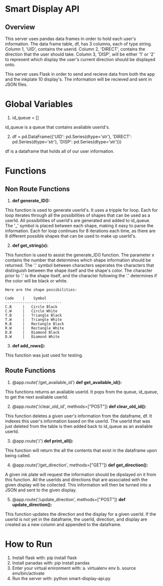 # Smart Display API 

## Overview

This server uses pandas data frames in order to hold each user's information. The data frame table, df, has 3 columns, each of type string. Column 1, 'UID', contains the userid. Column 2, 'DIRECT', contains the direction that the user should take. Column 3, 'DISP', will be either '1' or '2' to represent which display the user's current direction should be displayed onto.

This server uses Flask in order to send and recieve data from both the app and the inkplate 10 display's. The information will be recieved and sent in JSON files. 

# Global Variables

1. id_queue = []

id_queue is a queue that contains avaliable userId's.


2. df = pd.DataFrame({'UID':  pd.Series(dtype='str'),
                   'DIRECT': pd.Series(dtype='str'),
                   'DISP':  pd.Series(dtype='str')})

df is a dataframe that holds all of our user information.


# Functions

## Non Route Functions

1. **def generate_ID():**

This function is used to generate userId's. It uses a tripple for loop. Each for loop iterates through all the possibilities of shapes that can be used as a userId. All possibilities of userId's are generated and added to id_queue. The '_' symbol is placed between each shape, making it easy to parse the information. Each for loop continues for 8 iterations each time, as there are 8 different possible shapes that can be used to make up userId's.

2. **def get_string(x):**

This function is used to assist the generate_ID() function. The parameter x contains the number that determines which shape information should be returned. The '.' symbol between characters seperates the characters that distinguish between the shape itself and the shape's color. The character prior to '.' is the shape itself, and the character following the '.' determines if the color will be black or white.

    Here are the shape possibilities:

    Code    |    Symbol
    --------------------------
    C.B     |   Circle Black
    C.W     |   Circle White
    T.B     |   Triangle Black
    T.W     |   Triangle White
    R.B     |   Rectangle Black
    R.W     |   Rectangle White
    D.B     |   Diamond Black
    D.W     |   Diamond White


3. **def add_rows():**

This function was just used for testing.


## Route Functions

1. @app.route('/get_available_id')
   **def get_available_id():**

This functions returns an avaliable userId. It pops from the queue, id_queue, to get the next avaliable userId.

2. @app.route('/clear_old_id', methods=["POST"])
    **def clear_old_id():**

This function deletes a given user's information from the dataframe, df. It indexes this user's information based on the userId. The userId that was just deleted from the table is then added back to id_queue as an avaliable userId. 

3. @app.route('/')
    **def print_all():**

This function will return the all the contents that exist in the dataframe upon being called. 

4. @app.route('/get_direction', methods=["GET"])
    **def get_direction():**

A given ink plate will request the information should be dipslayed on it from this function. All the userIds and directions that are associated with the given display will be collected. This information will then be turned into a JSON and sent to the given display.

5. @app.route('/update_direction', methods=["POST"])
    **def update_direction():**

This function updates the direction and the display for a given userId. If the userId is not yet in the dataframe, the userId, direction, and display are created as a new column and appended to the dataframe.

# How to Run

1. Install flask with: pip install flask
2. Install panadas with: pip install pandas
3. Enter your virtual enironment with:
    a. virtualenv env
    b. source env/bin/activate
4. Run the server with: python smart-display-api.py 
